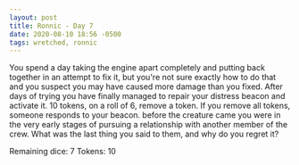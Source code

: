 ```yaml
---
layout: post
title: Ronnic - Day 7
date: 2020-08-10 18:56 -0500
tags: wretched, ronnic
---
```


You spend a day taking the engine apart completely and putting back together in an attempt to fix it, but you're not sure exactly how to do that and you suspect you may have caused more damage than you fixed.
After days of trying you have finally managed to repair your distress beacon and activate it. 10 tokens, on a roll of 6, remove a token. If you remove all tokens, someone responds to your beacon.
before the creature came you were in the very early stages of pursuing a relationship with another member of the crew. What was the last thing you said to them, and why do you regret it?

Remaining dice: 7
Tokens: 10

